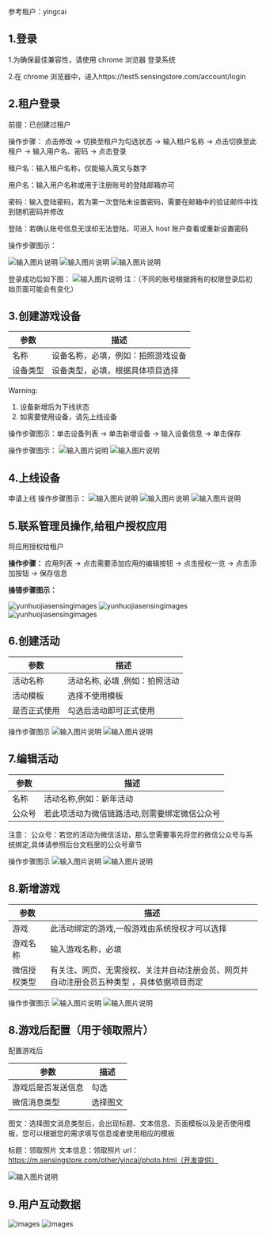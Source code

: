 参考租户：yingcai

## 1.登录

1.为确保最佳兼容性，请使用 chrome 浏览器 登录系统

2.在 chrome 浏览器中，进入https://test5.sensingstore.com/account/login

## 2.租户登录

前提：已创建过租户

操作步骤：
点击修改 → 切换至租户为勾选状态 → 输入租户名称 → 点击切换至此租户 → 输入用户名、密码 → 点击登录

租户名：输入租户名称，仅能输入英文与数字

用户名：输入用户名称或用于注册账号的登陆邮箱亦可

密码：输入登陆密码，若为第一次登陆未设置密码，需要在邮箱中的验证邮件中找到随机密码并修改

登陆：若确认账号信息无误却无法登陆，可进入 host 账户查看或重新设置密码

操作步骤图示：

![输入图片说明](https://images.gitee.com/uploads/images/2021/0423/144822_6170c3b9_8867015.png "屏幕截图.png")
![输入图片说明](https://images.gitee.com/uploads/images/2021/0425/152311_0858fe63_8867015.png "屏幕截图.png")
![输入图片说明](https://images.gitee.com/uploads/images/2021/0423/145939_a1cb9f98_8867015.png "屏幕截图.png")

登录成功后如下图：
![输入图片说明](https://images.gitee.com/uploads/images/2021/0423/150208_b5d1f5b9_8867015.png "屏幕截图.png")
注：（不同的账号根据拥有的权限登录后初始页面可能会有变化）

## 3.创建游戏设备

| 参数     | 描述                               |
| -------- | ---------------------------------- |
| 名称     | 设备名称，必填，例如：拍照游戏设备 |
| 设备类型 | 设备类型，必填，根据具体项目选择   |

Warning:

1. 设备新增后为下线状态
2. 如需要使用设备，请先上线设备

操作步骤图示：单击设备列表 → 单击新增设备 → 输入设备信息 → 单击保存

操作步骤图示：
![输入图片说明](https://images.gitee.com/uploads/images/2021/0512/154509_2a12a351_8867015.png "屏幕截图.png")
![输入图片说明](https://images.gitee.com/uploads/images/2021/0512/154654_1f8e0f53_8867015.png "屏幕截图.png")

## 4.上线设备

申请上线
操作步骤图示：
![输入图片说明](https://images.gitee.com/uploads/images/2021/0518/140630_b677658e_8867015.png "屏幕截图.png")
![输入图片说明](https://images.gitee.com/uploads/images/2021/0518/140732_9ec8a47c_8867015.png "屏幕截图.png")
![输入图片说明](https://images.gitee.com/uploads/images/2021/0518/142418_b4f1ac6d_8867015.png "屏幕截图.png")

## 5.联系管理员操作,给租户授权应用

将应用授权给租户

**操作步骤：** 应用列表 → 点击需要添加应用的编辑按钮 → 点击授权一览 → 点击添加按钮 → 保存信息

**操错步骤图示：**

![yunhuojiasensingimages](https://sensingstore.oss-cn-shanghai.aliyuncs.com/Troncell/Knowledge/Docs/Product/images/sensingimages/4.png)
![yunhuojiasensingimages](https://sensingstore.oss-cn-shanghai.aliyuncs.com/Troncell/Knowledge/Docs/Product/images/sensingimages/5.png)
![yunhuojiasensingimages](https://sensingstore.oss-cn-shanghai.aliyuncs.com/Troncell/Knowledge/Docs/Product/images/sensingimages/6.png)

## 6.创建活动

| 参数         | 描述                           |
| ------------ | ------------------------------ |
| 活动名称     | 活动名称, 必填 ,例如：拍照活动 |
| 活动模板     | 选择不使用模板                 |
| 是否正式使用 | 勾选后活动即可正式使用         |

操作步骤图示
![输入图片说明](https://images.gitee.com/uploads/images/2021/0528/155506_bdf7b08c_8867015.png "屏幕截图.png")
![输入图片说明](https://images.gitee.com/uploads/images/2021/0528/155656_e55c102d_8867015.png "屏幕截图.png")

## 7.编辑活动

| 参数   | 描述                                          |
| ------ | --------------------------------------------- |
| 名称   | 活动名称,例如：新年活动                       |
| 公众号 | 若此项活动为微信链路活动,则需要绑定微信公众号 |

注意：
公众号：若您的活动为微信活动，那么您需要事先将您的微信公众号与系统绑定,具体请参照后台文档里的公众号章节

操作步骤图示
![输入图片说明](https://images.gitee.com/uploads/images/2021/0528/160722_e1dc665e_8867015.png "屏幕截图.png")
![输入图片说明](https://images.gitee.com/uploads/images/2021/0528/160803_6d41e8fe_8867015.png "屏幕截图.png")

## 8.新增游戏

| 参数         | 描述                                                                                      |
| ------------ | ----------------------------------------------------------------------------------------- |
| 游戏         | 此活动绑定的游戏,一般游戏由系统授权才可以选择                                             |
| 游戏名称     | 输入游戏名称，必填                                                                        |
| 微信授权类型 | 有关注、网页、无需授权、关注并自动注册会员、网页并自动注册会员五种类型 ，具体依据项目而定 |

操作步骤图示
![输入图片说明](https://images.gitee.com/uploads/images/2021/0531/144518_c6f6c21b_8867015.png "屏幕截图.png")
![输入图片说明](https://images.gitee.com/uploads/images/2021/0531/144705_3053f9e3_8867015.png "屏幕截图.png")

## 8.游戏后配置（用于领取照片）

配置游戏后

| 参数               | 描述     |
| ------------------ | -------- |
| 游戏后是否发送信息 | 勾选     |
| 微信消息类型       | 选择图文 |

图文：选择图文消息类型后，会出现标题、文本信息、页面模板以及是否使用模板，您可以根据您的需求填写信息或者使用相应的模板

标题：领取照片
文本信息：领取照片
url：https://m.sensingstore.com/other/yincai/photo.html（开发提供）

![输入图片说明](https://images.gitee.com/uploads/images/2021/0531/145548_7559d642_8867015.png "屏幕截图.png")

## 9.用户互动数据

![images](https://sensingstore.oss-cn-shanghai.aliyuncs.com/Troncell/Knowledge/Docs/Activity/images/1.png)
![images](https://sensingstore.oss-cn-shanghai.aliyuncs.com/Troncell/Knowledge/Docs/Activity/images/2.png)
